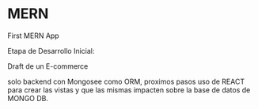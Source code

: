 # MERN
First MERN App

Etapa de Desarrollo Inicial:

Draft de un E-commerce

solo backend con Mongosee como ORM, proximos pasos uso de REACT para crear las vistas y que las mismas impacten sobre la base de datos de MONGO DB.
